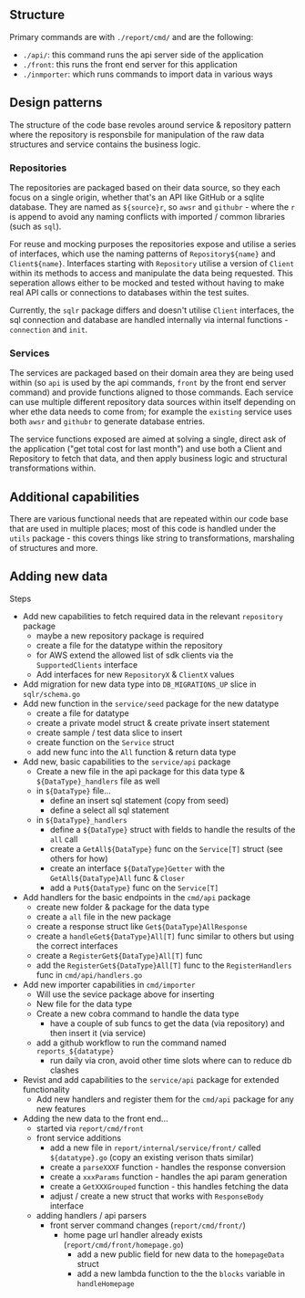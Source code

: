 

## Structure

Primary commands are with `./report/cmd/` and are the following:

- `./api/`: this command runs the api server side of the application
- `./front`: this runs the front end server for this application
- `./inmporter`: which runs commands to import data in various ways

## Design patterns

The structure of the code base revoles around service & repository pattern where the repository is responsbile for manipulation of the raw data structures and service contains the business logic.

### Repositories

The repositories are packaged based on their data source, so they each focus on a single origin, whether that's an API like GitHub or a sqlite database. They are named as `${source}r`, so `awsr` and `githubr` - where the `r` is append to avoid any naming conflicts with imported / common libraries (such as `sql`).

For reuse and mocking purposes the repositories expose and utilise a series of interfaces, which use the naming patterns of `Repository${name}` and `Client${name}`. Interfaces starting with `Repository` utilise a version of `Client` within its methods to access and manipulate the data being requested. This seperation allows either to be mocked and tested without having to make real API calls or connections to databases within the test suites.

Currently, the `sqlr` package differs and doesn't utilise `Client` interfaces, the sql connection and database are handled internally via internal functions - `connection` and `init`.

### Services

The services are packaged based on their domain area they are being used within (so `api` is used by the api commands, `front` by the front end server command) and provide functions aligned to those commands. Each service can use multiple different repository data sources within itself depending on wher ethe data needs to come from; for example the `existing` service uses both `awsr` and `githubr` to generate database entries.

The service functions exposed are aimed at solving a single, direct ask of the application ("get total cost for last month") and use both a Client and Repository to fetch that data, and then apply business logic and structural transformations within.


## Additional capabilities

There are various functional needs that are repeated within our code base that are used in multiple places; most of this code is handled under the `utils` package - this covers things like string to transformations, marshaling of structures and more.

## Adding new data

Steps
- Add new capabilities to fetch required data in the relevant `repository` package
    - maybe a new repository package is required
    - create a file for the datatype within the repository
    - for AWS extend the allowed list of sdk clients via the `SupportedClients` interface
    - Add interfaces for new `RepositoryX` & `ClientX` values
- Add migration for new data type into `DB_MIGRATIONS_UP` slice in `sqlr/schema.go`
- Add new function in the `service/seed` package for the new datatype
    - create a file for datatype
    - create a private model struct & create private insert statement
    - create sample / test data slice to insert
    - create function on the `Service` struct
    - add new func into the `All` function & return data type
- Add new, basic capabilities to the `service/api` package
    - Create a new file in the api package for this data type & `${DataType}_handlers` file as well
    - in `${DataType}` file...
        - define an insert sql statement (copy from seed)
        - define a select all sql statement
    - in `${DataType}_handlers`
        - define a `${DataType}` struct with fields to handle the results of the `all` call
        - create a `GetAll${DataType}` func on the `Service[T]` struct (see others for how)
        - create an interface `${DataType}Getter` with the `GetAll${DataType}All` func & `Closer`
        - add a `Put${DataType}` func on the `Service[T]`
- Add handlers for the basic endpoints in the `cmd/api` package
    - create new folder & package for the data type
    - create a `all` file in the new package
    - create a response struct like `Get${DataType}AllResponse`
    - create a `handleGet${DataType}All[T]` func similar to others but using the correct interfaces
    - create a `RegisterGet${DataType}All[T]` func
    - add the `RegisterGet${DataType}All[T]` func to the `RegisterHandlers` func in `cmd/api/handlers.go`
- Add new importer capabilities in `cmd/importer`
    - Will use the sevice package above for inserting
    - New file for the data type
    - Create a new cobra command to handle the data type
        - have a couple of sub funcs to get the data (via repository) and then insert it (via service)
    - add a github workflow to run the command named `reports_${datatype}`
        - run daily via cron, avoid other time slots where can to reduce db clashes
- Revist and add capabilities to the `service/api` package for extended functionality
    - Add new handlers and register them for the `cmd/api` package for any new features
- Adding the new data to the front end...
    - started via `report/cmd/front`
    - front service additions
        - add a new file in `report/internal/service/front/` called `${datatype}.go` (copy an existing verison thats similar)
        - create a `parseXXXF` function - handles the response conversion
        - create a `xxxParams` function - handles the api param generation
        - create a `GetXXXGrouped` function - this handles fetching the data
        - adjust / create a new struct that works with `ResponseBody` interface
    - adding handlers / api parsers
        - front server command changes (`report/cmd/front/`)
            - home page url handler already exists (`report/cmd/front/homepage.go`)
                - add a new public field for new data to the `homepageData` struct
                - add a new lambda function to the the `blocks` variable in `handleHomepage`





